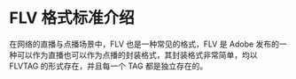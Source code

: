 # FLV 格式标准介绍

在网络的直播与点播场景中，FLV 也是一种常见的格式，FLV 是 Adobe 发布的一种可以作为直播也可以作为点播的封装格式，其封装格式非常简单，均以  FLVTAG 的形式存在，并且每一个 TAG 都是独立存在的。
